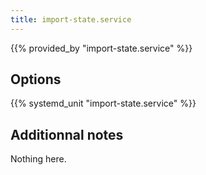 ```yaml
---
title: import-state.service
---
```


{{% provided_by "import-state.service" %}}

## Options

{{% systemd_unit "import-state.service" %}}

## Additionnal notes

Nothing here.
